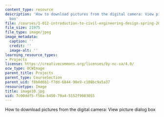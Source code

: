 ```yaml
---
content_type: resource
description: 'How to download pictures from the digital camera: View picture dialog
  box'
file: /courses/1-012-introduction-to-civil-engineering-design-spring-2002/7c00ddf5f56ab45079a45152f9983055_image10.jpg
file_size: 21975
file_type: image/jpeg
image_metadata:
  caption: ''
  credit: ''
  image-alt: ''
learning_resource_types:
- Projects
license: https://creativecommons.org/licenses/by-nc-sa/4.0/
ocw_type: OCWImage
parent_title: Projects
parent_type: CourseSection
parent_uid: f8b0d6b1-f7dd-6844-98e9-c108bc9a5a37
resourcetype: Image
title: image10.jpg
uid: 7c00ddf5-f56a-b450-79a4-5152f9983055
---
```

How to download pictures from the digital camera: View picture dialog box